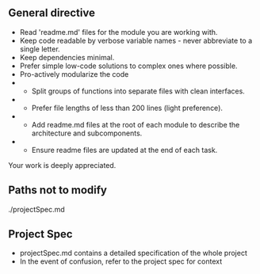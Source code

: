 ## General directive
- Read 'readme.md' files for the module you are working with.
- Keep code readable by verbose variable names - never abbreviate to a single letter.
- Keep dependencies minimal.
- Prefer simple low-code solutions to complex ones where possible.
- Pro-actively modularize the code 
- - Split groups of functions into separate files with clean interfaces.
- - Prefer file lengths of less than 200 lines (light preference).
- - Add readme.md files at the root of each module to describe the architecture and subcomponents.
- - Ensure readme files are updated at the end of each task.

Your work is deeply appreciated.

## Paths not to modify
./projectSpec.md

## Project Spec
- projectSpec.md contains a detailed specification of the whole project
- In the event of confusion, refer to the project spec for context